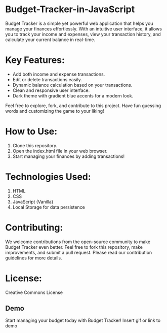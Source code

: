 # Budget-Tracker-in-JavaScript

Budget Tracker is a simple yet powerful web application that helps you manage your finances effortlessly. With an intuitive user interface, it allows you to track your income and expenses, view your transaction history, and calculate your current balance in real-time.

# Key Features:

- Add both income and expense transactions.
- Edit or delete transactions easily.
- Dynamic balance calculation based on your transactions.
- Clean and responsive user interface.
- Dark theme with gradient blue accents for a modern look.

Feel free to explore, fork, and contribute to this project. Have fun guessing words and customizing the game to your liking!

# How to Use:

1. Clone this repository.
2. Open the index.html file in your web browser.
3. Start managing your finances by adding transactions!

# Technologies Used:

1. HTML
2. CSS
3. JavaScript (Vanilla)
4. Local Storage for data persistence

# Contributing:

We welcome contributions from the open-source community to make Budget Tracker even better. Feel free to fork this repository, make improvements, and submit a pull request. Please read our contribution guidelines for more details.

# License:

Creative Commons License

## Demo
Start managing your budget today with Budget Tracker!
Insert gif or link to demo

